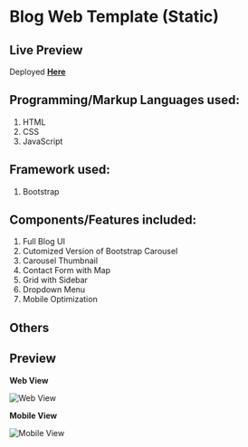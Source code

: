 # Blog Web Template (Static)

## Live Preview 
Deployed [**Here**]()

## Programming/Markup Languages used:
1. HTML 
2. CSS
3. JavaScript 

## Framework used:
1. Bootstrap

## Components/Features included:
1. Full Blog UI
2. Cutomized Version of Bootstrap Carousel 
3. Carousel Thumbnail
4. Contact Form with Map 
5. Grid with Sidebar 
6. Dropdown Menu 
7. Mobile Optimization 


## Others


## Preview 
**Web View**

![Web View]()

**Mobile View**

![Mobile View]()